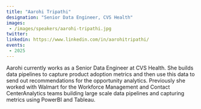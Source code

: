 ```yaml
---
title: "Aarohi Tripathi"
designation: "Senior Data Engineer, CVS Health"
images:
 - /images/speakers/aarohi-tripathi.jpg
twitter: 
linkedin: https://www.linkedin.com/in/aarohitripathi/
events:
 - 2025
---
```


Aarohi currently works as a Senior Data Engineer at CVS Health. She builds data pipelines to capture product adoption metrics and then use this data to send out recommendations for the opportunity analytics. Previously she worked with Walmart for the Workforce Management and Contact CenterAnalytics teams building large scale data pipelines and capturing metrics using PowerBI and Tableau.